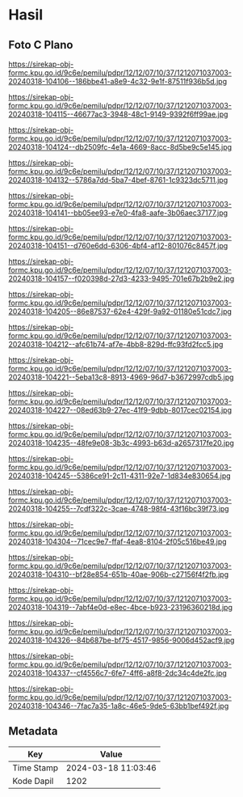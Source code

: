 # Hasil

## Foto C Plano

https://sirekap-obj-formc.kpu.go.id/9c6e/pemilu/pdpr/12/12/07/10/37/1212071037003-20240318-104106--186bbe41-a8e9-4c32-9e1f-87511f936b5d.jpg

https://sirekap-obj-formc.kpu.go.id/9c6e/pemilu/pdpr/12/12/07/10/37/1212071037003-20240318-104115--46677ac3-3948-48c1-9149-9392f6ff99ae.jpg

https://sirekap-obj-formc.kpu.go.id/9c6e/pemilu/pdpr/12/12/07/10/37/1212071037003-20240318-104124--db2509fc-4e1a-4669-8acc-8d5be9c5e145.jpg

https://sirekap-obj-formc.kpu.go.id/9c6e/pemilu/pdpr/12/12/07/10/37/1212071037003-20240318-104132--5786a7dd-5ba7-4bef-8761-1c9323dc5711.jpg

https://sirekap-obj-formc.kpu.go.id/9c6e/pemilu/pdpr/12/12/07/10/37/1212071037003-20240318-104141--bb05ee93-e7e0-4fa8-aafe-3b06aec37177.jpg

https://sirekap-obj-formc.kpu.go.id/9c6e/pemilu/pdpr/12/12/07/10/37/1212071037003-20240318-104151--d760e6dd-6306-4bf4-af12-801076c8457f.jpg

https://sirekap-obj-formc.kpu.go.id/9c6e/pemilu/pdpr/12/12/07/10/37/1212071037003-20240318-104157--f020398d-27d3-4233-9495-701e67b2b9e2.jpg

https://sirekap-obj-formc.kpu.go.id/9c6e/pemilu/pdpr/12/12/07/10/37/1212071037003-20240318-104205--86e87537-62e4-429f-9a92-01180e51cdc7.jpg

https://sirekap-obj-formc.kpu.go.id/9c6e/pemilu/pdpr/12/12/07/10/37/1212071037003-20240318-104212--afc61b74-af7e-4bb8-829d-ffc93fd2fcc5.jpg

https://sirekap-obj-formc.kpu.go.id/9c6e/pemilu/pdpr/12/12/07/10/37/1212071037003-20240318-104221--5eba13c8-8913-4969-96d7-b3672997cdb5.jpg

https://sirekap-obj-formc.kpu.go.id/9c6e/pemilu/pdpr/12/12/07/10/37/1212071037003-20240318-104227--08ed63b9-27ec-41f9-9dbb-8017cec02154.jpg

https://sirekap-obj-formc.kpu.go.id/9c6e/pemilu/pdpr/12/12/07/10/37/1212071037003-20240318-104235--48fe9e08-3b3c-4993-b63d-a2657317fe20.jpg

https://sirekap-obj-formc.kpu.go.id/9c6e/pemilu/pdpr/12/12/07/10/37/1212071037003-20240318-104245--5386ce91-2c11-4311-92e7-1d834e830654.jpg

https://sirekap-obj-formc.kpu.go.id/9c6e/pemilu/pdpr/12/12/07/10/37/1212071037003-20240318-104255--7cdf322c-3cae-4748-98f4-43f16bc39f73.jpg

https://sirekap-obj-formc.kpu.go.id/9c6e/pemilu/pdpr/12/12/07/10/37/1212071037003-20240318-104304--71cec9e7-ffaf-4ea8-8104-2f05c516be49.jpg

https://sirekap-obj-formc.kpu.go.id/9c6e/pemilu/pdpr/12/12/07/10/37/1212071037003-20240318-104310--bf28e854-651b-40ae-906b-c27156f4f2fb.jpg

https://sirekap-obj-formc.kpu.go.id/9c6e/pemilu/pdpr/12/12/07/10/37/1212071037003-20240318-104319--7abf4e0d-e8ec-4bce-b923-23196360218d.jpg

https://sirekap-obj-formc.kpu.go.id/9c6e/pemilu/pdpr/12/12/07/10/37/1212071037003-20240318-104326--84b687be-bf75-4517-9856-9006d452acf9.jpg

https://sirekap-obj-formc.kpu.go.id/9c6e/pemilu/pdpr/12/12/07/10/37/1212071037003-20240318-104337--cf4556c7-6fe7-4ff6-a8f8-2dc34c4de2fc.jpg

https://sirekap-obj-formc.kpu.go.id/9c6e/pemilu/pdpr/12/12/07/10/37/1212071037003-20240318-104346--7fac7a35-1a8c-46e5-9de5-63bb1bef492f.jpg


## Metadata

| Key        | Value               |
| ---------- | ------------------- |
| Time Stamp | 2024-03-18 11:03:46 |
| Kode Dapil | 1202                |



